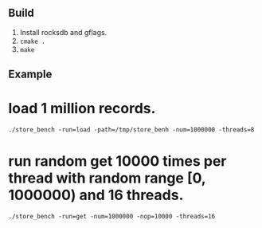 ## Build

1. Install rocksdb and gflags.
2. `cmake .`
3. `make`

## Example

# load 1 million records. 

`./store_bench -run=load -path=/tmp/store_benh -num=1000000 -threads=8`

# run random get 10000 times per thread with random range [0, 1000000) and 16 threads.

`./store_bench -run=get -num=1000000 -nop=10000 -threads=16`


